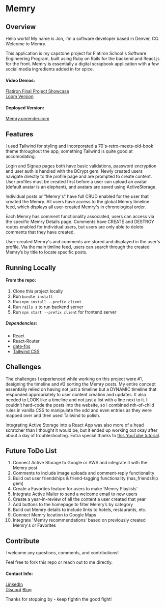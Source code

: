 # Memry
## Overview
Hello world! My name is Jon, I’m a software developer based in Denver, CO. Welcome to Memry. 

This application is my capstone project for Flatiron School's Software Engineering Program, built using Ruby on Rails for the backend and React.js for the front. Memry is essentially a digital scrapbook application with a few social media ingredients added in for spice. 
#### Video Demos:
[Flatiron Final Project Showcase](https://youtu.be/Uoznn1JafmM?t=1832)  
[Loom Version](https://www.loom.com/share/879f5497a3be48c0a3bd4ec799edba48)
#### Deployed Version: 
[Memry.onrender.com](https://memry.onrender.com)
## Features
I used Tailwind for styling and incorporated a 70's-retro-meets-old-book theme throughout the app; something Tailwind is quite good at accomodating. 

Login and Signup pages both have basic validations, password encryption and user auth is handled with the BCrypt gem. Newly created users navigate directly to the profile page and are prompted to create content. User profiles must be created first before a user can upload an avatar (default avatar is an elephant), and avatars are saved using ActiveStorage.

Individual posts or "Memry's" have full CRUD enabled for the user that created the Memry. All users have access to the global Memry timeline feed, which displays all user-created Memry's in chronological order. 

Each Memry has comment functionality associated, users can access via the specific Memry Details page. Comments have CREATE and DESTROY routes enabled for individual users, but users are only able to delete comments that they have created. 

User-created Memry's and comments are stored and displayed in the user's profile. Via the main timline feed, users can search through the created Memry’s by title to locate specific posts. 
## Running Locally
#### From the repo:
1. Clone this project locally
2. Run `bundle install` 
3. Run `npm install --prefix client`
4. Run `rails s` to run backend server
5. Run `npm start --prefix client` for frontend server  
##### Dependencies:
+ React
+ React-Router
+ [date-fns](https://date-fns.org/)
+ [Tailwind CSS](https://tailwindcss.com/)
## Challenges
The challenges I experienced while working on this project were #1, designing the timeline and #2 sorting the Memry posts. My entire concept essentially relied on having not just a timeline but a DYNAMIC timeline that responded appropriately to user content creation and updates. It also needed to LOOK like a timeline and not just a list with a line next to it. I couldn’t hard-code the posts into the website, so I combined nth-of-child rules in vanilla CSS to manipulate the odd and even entries as they were mapped over and then used Tailwind to polish. 

Integrating Active Storage into a React App was also more of a head scratcher than I thought it would be, but it ended up working out okay after about a day of troubleshooting. Extra special thanks to [this YouTube tutorial](https://www.youtube.com/watch?v=_rLMRd676-I&list=LL&index=7&t=1139s).

## Future ToDo List
1. Connect Active Storage to Google or AWS and integrate it with the Memry post
2. Comments to include image uploads and comment-reply functionality 
3. Build out user friendships & friend-tagging functionality (has_friendship gem)
4. Create a Favorites feature for users to make ‘Memry Playlists’
5. Integrate Active Mailer to send a welcome email to new users
6. Create a year-in-review of all the content a user created that year
7. Add buttons to the homepage to filter Memry’s by category
8. Build out Memry details to include links to hotels, restaurants, etc.
9. Connect Memry location to Google Maps
10. Integrate 'Memry recommendations' based on previously created Memry's or Favorites

## Contribute
I welcome any questions, comments, and contributions!
 
Feel free to fork this repo or reach out to me directly.
#### Contact Info:
[LinkedIn](https://www.linkedin.com/in/jon-hause/)  
[Discord](https://discordapp.com/users/wizardofhause#3894)
[Blog](https://dev.to/wizardofhause)  

Thanks for stopping by - keep fightin the good fight!